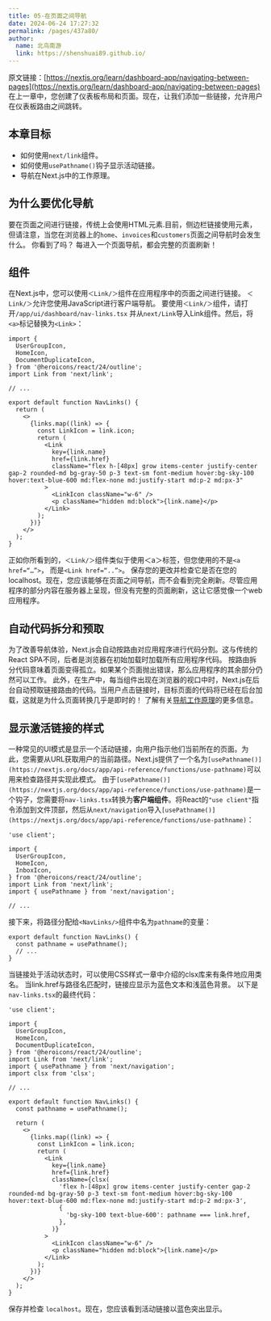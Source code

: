 ```yaml
---
title: 05-在页面之间导航
date: 2024-06-24 17:27:32
permalink: /pages/437a80/
author: 
  name: 北鸟南游
  link: https://shenshuai89.github.io/
---
```

原文链接：[https://nextjs.org/learn/dashboard-app/navigating-between-pages](https://nextjs.org/learn/dashboard-app/navigating-between-pages)
在上一章中，您创建了仪表板布局和页面。现在，让我们添加一些链接，允许用户在仪表板路由之间跳转。
## 本章目标

- 如何使用`next/link`组件。
- 如何使用`usePathname()`钩子显示活动链接。
- 导航在Next.js中的工作原理。
## 为什么要优化导航
要在页面之间进行链接，传统上会使用<a>HTML元素.目前，侧边栏链接使用<a>元素，但请注意，当您在浏览器上的`home`、`invoices`和`customers`页面之间导航时会发生什么。
你看到了吗？
每进入一个页面导航，都会完整的页面刷新！
## <Link>组件
在Next.js中，您可以使用`＜Link/＞`组件在应用程序中的页面之间进行链接。
`＜Link/＞`允许您使用JavaScript进行客户端导航。
要使用`＜Link/＞`组件，请打开`/app/ui/dashboard/nav-links.tsx`
并从`next/Link`导入Link组件。然后，将`<a>`标记替换为`<Link>`：
```tsx
import {
  UserGroupIcon,
  HomeIcon,
  DocumentDuplicateIcon,
} from '@heroicons/react/24/outline';
import Link from 'next/link';
 
// ...
 
export default function NavLinks() {
  return (
    <>
      {links.map((link) => {
        const LinkIcon = link.icon;
        return (
          <Link
            key={link.name}
            href={link.href}
            className="flex h-[48px] grow items-center justify-center gap-2 rounded-md bg-gray-50 p-3 text-sm font-medium hover:bg-sky-100 hover:text-blue-600 md:flex-none md:justify-start md:p-2 md:px-3"
          >
            <LinkIcon className="w-6" />
            <p className="hidden md:block">{link.name}</p>
          </Link>
        );
      })}
    </>
  );
}
```
正如你所看到的，`＜Link/＞`组件类似于使用＜a＞标签，但您使用的不是`<a href=“…”>`，
而是`<Link href=“..”>`。
保存您的更改并检查它是否在您的 localhost。现在，您应该能够在页面之间导航，而不会看到完全刷新。尽管应用程序的部分内容在服务器上呈现，但没有完整的页面刷新，这让它感觉像一个web应用程序。
## 自动代码拆分和预取
为了改善导航体验，Next.js会自动按路由对应用程序进行代码分割。这与传统的React SPA不同，后者是浏览器在初始加载时加载所有应用程序代码。
按路由拆分代码意味着页面变得孤立。如果某个页面抛出错误，那么应用程序的其余部分仍然可以工作。
此外，在生产中，每当<Link>组件出现在浏览器的视口中时，Next.js在后台自动预取链接路由的代码。当用户点击链接时，目标页面的代码将已经在后台加载，这就是为什么页面转换几乎是即时的！
了解有关[导航工作原理](https://nextjs.org/docs/app/building-your-application/routing/linking-and-navigating#how-routing-and-navigation-works)的更多信息。
## 显示激活链接的样式
一种常见的UI模式是显示一个活动链接，向用户指示他们当前所在的页面。为此，您需要从URL获取用户的当前路径。Next.js提供了一个名为`[usePathname()](https://nextjs.org/docs/app/api-reference/functions/use-pathname)`可以用来检查路径并实现此模式。
由于`[usePathname()](https://nextjs.org/docs/app/api-reference/functions/use-pathname)`是一个钩子，您需要将`nav-links.tsx`转换为**客户端组件**。将React的`"use client"`指令添加到文件顶部，然后从`next/navigation`导入`[usePathname()](https://nextjs.org/docs/app/api-reference/functions/use-pathname)`：
```tsx
'use client';
 
import {
  UserGroupIcon,
  HomeIcon,
  InboxIcon,
} from '@heroicons/react/24/outline';
import Link from 'next/link';
import { usePathname } from 'next/navigation';
 
// ...
```
接下来，将路径分配给`<NavLinks/>`组件中名为`pathname`的变量：
```tsx
export default function NavLinks() {
  const pathname = usePathname();
  // ...
}
```
当链接处于活动状态时，可以使用CSS样式一章中介绍的clsx库来有条件地应用类名。
当link.href与路径名匹配时，链接应显示为蓝色文本和浅蓝色背景。
以下是`nav-links.tsx`的最终代码：
```tsx
'use client';
 
import {
  UserGroupIcon,
  HomeIcon,
  DocumentDuplicateIcon,
} from '@heroicons/react/24/outline';
import Link from 'next/link';
import { usePathname } from 'next/navigation';
import clsx from 'clsx';
 
// ...
 
export default function NavLinks() {
  const pathname = usePathname();
 
  return (
    <>
      {links.map((link) => {
        const LinkIcon = link.icon;
        return (
          <Link
            key={link.name}
            href={link.href}
            className={clsx(
              'flex h-[48px] grow items-center justify-center gap-2 rounded-md bg-gray-50 p-3 text-sm font-medium hover:bg-sky-100 hover:text-blue-600 md:flex-none md:justify-start md:p-2 md:px-3',
              {
                'bg-sky-100 text-blue-600': pathname === link.href,
              },
            )}
          >
            <LinkIcon className="w-6" />
            <p className="hidden md:block">{link.name}</p>
          </Link>
        );
      })}
    </>
  );
}
```
保存并检查 `localhost`。现在，您应该看到活动链接以蓝色突出显示。



